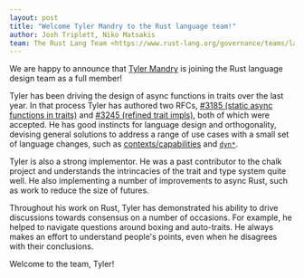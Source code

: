 ```yaml
---
layout: post
title: "Welcome Tyler Mandry to the Rust language team!"
author: Josh Triplett, Niko Matsakis
team: The Rust Lang Team <https://www.rust-lang.org/governance/teams/lang>
---
```


We are happy to announce that [Tyler Mandry][tmandry] is joining the Rust language design team as a full member!

[tmandry]: https://github.com/tmandry

Tyler has been driving the design of async functions in traits over the last year. In that process Tyler has authored two RFCs, [#3185 (static async functions in traits)](https://github.com/rust-lang/rfcs/pull/3185) and [#3245 (refined trait impls)](https://github.com/rust-lang/rfcs/pull/3245), both of which were accepted. He has good instincts for language design and orthogonality, devising general solutions to address a range of use cases with a small set of language changes, such as [contexts/capabilities](https://tmandry.gitlab.io/blog/posts/2021-12-21-context-capabilities/) and [`dyn*`](https://smallcultfollowing.com/babysteps/blog/2022/03/29/dyn-can-we-make-dyn-sized/).

Tyler is also a strong implementor. He was a past contributor to the chalk project and understands the intrincacies of the trait and type system quite well. He also implementing a number of improvements to async Rust, such as work to reduce the size of futures.

Throughout his work on Rust, Tyler has demonstrated his ability to drive discussions towards consensus on a number of occasions. For example, he helped to navigate questions around boxing and auto-traits. He always makes an effort to understand people's points, even when he disagrees with their conclusions.

Welcome to the team, Tyler!

